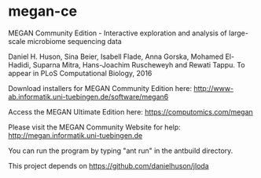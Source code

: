 # megan-ce
MEGAN Community Edition - Interactive exploration and analysis of large-scale microbiome sequencing data

Daniel H. Huson, Sina Beier, Isabell Flade, Anna Gorska, Mohamed El-Hadidi, Suparna Mitra, Hans-Joachim Ruscheweyh and Rewati Tappu.
To appear in PLoS Computational Biology, 2016

Download installers for MEGAN Community Edition here: http://www-ab.informatik.uni-tuebingen.de/software/megan6

Access the MEGAN Ultimate Edition here: https://computomics.com/megan

Please visit the MEGAN Community Website for help: http://megan.informatik.uni-tuebingen.de

You can run the program by typing "ant run" in the antbuild directory.

This project depends on https://github.com/danielhuson/jloda

